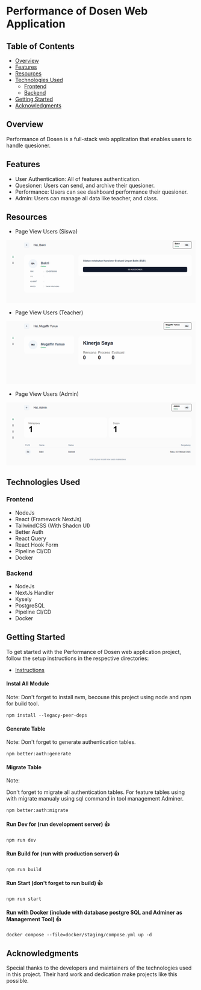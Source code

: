 # Performance of Dosen Web Application

## Table of Contents

- [Overview](#overview)
- [Features](#features)
- [Resources](#resources)
- [Technologies Used](#technologies-used)
    - [Frontend](#frontend)
    - [Backend](#backend)
- [Getting Started](#getting-started)
- [Acknowledgments](#acknowledgments)

## Overview

Performance of Dosen is a full-stack web application that enables users to handle quesioner.

## Features

- User Authentication: All of features authentication.
- Quesioner: Users can send, and archive their quesioner.
- Performance: Users can see dashboard performance their quesioner.
- Admin: Users can manage all data like teacher, and class.

## Resources

- Page View Users (Siswa)

![home-users-siswa](public/home-users-siswa.png)

- Page View Users (Teacher)

![home-users-teacher](public/home-users-teacher.png)

- Page View Users (Admin)

![home-users-admin](public/home-users-admin.png)


## Technologies Used

### Frontend

- NodeJs
- React (Framework NextJs)
- TailwindCSS (With Shadcn UI)
- Better Auth
- React Query
- React Hook Form
- Pipeline CI/CD
- Docker

### Backend

- NodeJs
- NextJs Handler
- Kysely
- PostgreSQL
- Pipeline CI/CD
- Docker

## Getting Started

To get started with the Performance of Dosen web application project, follow the setup instructions in the respective directories:

- [Instructions](README.md)

#### Instal All Module

Note: Don't forget to install nvm, becouse this project using node and npm for build tool.

```
npm install --legacy-peer-deps
```

#### Generate Table

Note: Don't forget to generate authentication tables.

```
npm better:auth:generate
```

#### Migrate Table

Note:

Don't forget to migrate all authentication tables.
For feature tables using with migrate manualy using sql command in tool management Adminer.

```
npm better:auth:migrate
```

#### Run Dev for (run development server) 👍

```
npm run dev
```

#### Run Build for (run with production server) 👍

```
npm run build
```

#### Run Start (don't forget to run build) 👍

```
npm run start
```

#### Run with Docker (include with database postgre SQL and Adminer as Management Tool) 👍

```
docker compose --file=docker/staging/compose.yml up -d
```

## Acknowledgments

Special thanks to the developers and maintainers of the technologies used in this project. Their hard work and dedication make projects like this possible.
